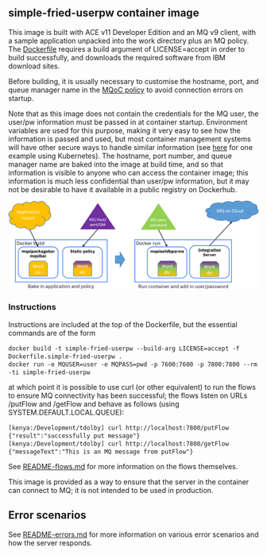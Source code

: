 ## simple-fried-userpw container image

This image is built with ACE v11 Developer Edition and an MQ v9 client, with a sample application unpacked
into the work directory plus an MQ policy. The [Dockerfile](Dockerfile.simple-fried-userpw) requires a
build argument of LICENSE=accept in order to build successfully, and downloads the required software from
IBM download sites.

Before building, it is usually necessary to customise the hostname, port, and queue manager name in the 
[MQoC policy](eclipse-projects/MQOnCloudPolicies/MQoC.policyxml) to avoid connection errors on startup.

Note that as this image does not contain the credentials for the MQ user, the user/pw information must be
passed in at container startup. Environment variables are used for this purpose, making it very easy to
see how the information is passed and used, but most container management systems will have other secure
ways to handle similar information (see [here](https://github.com/ot4i/ace-demo-pipeline/blob/demo-pipeline-20-08/scripts/preprod-container/init-creds.sh)
for one example using Kubernetes). The hostname, port number, and queue manager name are baked into the
image at build time, and so that information is visible to anyone who can access the container image; this
information is much less confidential than user/pw information, but it may not be desirable to have it
available in a public registry on Dockerhub.

![Picture of stages](pictures/fried-userpw-picture.png)

### Instructions

Instructions are included at the top of the Dockerfile, but the essential commands are of the form
```
docker build -t simple-fried-userpw --build-arg LICENSE=accept -f Dockerfile.simple-fried-userpw .
docker run -e MQUSER=user -e MQPASS=pwd -p 7600:7600 -p 7800:7800 --rm -ti simple-fried-userpw
```
at which point it is possible to use curl (or other equivalent) to run the flows to ensure MQ connectivity 
has been successful; the flows listen on URLs /putFlow and /getFlow and behave as follows (using SYSTEM.DEFAULT.LOCAL.QUEUE):
```
[kenya:/Development/tdolby] curl http://localhost:7800/putFlow
{"result":"successfully put message"}
[kenya:/Development/tdolby] curl http://localhost:7800/getFlow
{"messageText":"This is an MQ message from putFlow"}
```

See [README-flows.md](README-flows.md) for more information on the flows themselves.

This image is provided as a way to ensure that the server in the container can connect to MQ; it is not intended 
to be used in production.

## Error scenarios

See [README-errors.md](README-errors.md) for more information on various error scenarios and how the server responds.
